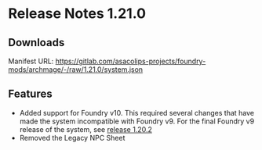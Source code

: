 # Release Notes 1.21.0

## Downloads

Manifest URL: https://gitlab.com/asacolips-projects/foundry-mods/archmage/-/raw/1.21.0/system.json

## Features

- Added support for Foundry v10. This required several changes that have made the system incompatible with Foundry v9. For the final Foundry v9 release of the system, see [release 1.20.2](https://gitlab.com/asacolips-projects/foundry-mods/archmage/-/releases/1.20.2)
- Removed the Legacy NPC Sheet